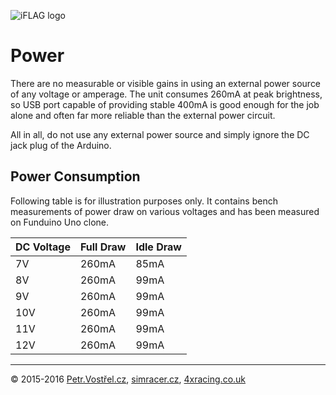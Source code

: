 ![iFLAG logo](http://simracer.cz/iracing/iFlag-logo/logo-full.svg)

Power
=====


There are no measurable or visible gains in using an external power source of any voltage or amperage.
The unit consumes 260mA at peak brightness, so USB port capable of providing stable 400mA is good enough
for the job alone and often far more reliable than the external power circuit.

All in all, do not use any external power source and simply ignore the DC jack plug of the Arduino.


Power Consumption
-----------------

Following table is for illustration purposes only. It contains bench measurements of power draw on various voltages and has been measured on Funduino Uno clone.

| DC Voltage | Full Draw | Idle Draw |
| ---------- | --------- | --------- |
| 7V         |     260mA |      85mA |
| 8V         |     260mA |      99mA |
| 9V         |     260mA |      99mA |
| 10V        |     260mA |      99mA |
| 11V        |     260mA |      99mA |
| 12V        |     260mA |      99mA |


---
© 2015-2016
[Petr.Vostřel.cz](http://petr.vostrel.cz),
[simracer.cz](http://simracer.cz),
[4xracing.co.uk](http://4xracing.co.uk)
